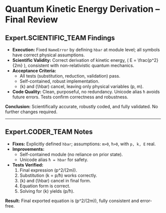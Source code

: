 # Quantum Kinetic Energy Derivation – Final Review

## Expert.SCIENTIFIC_TEAM Findings
- **Execution:** Fixed `NameError` by defining `hbar` at module level; all symbols have correct physical assumptions.  
- **Scientific Validity:** Correct derivation of kinetic energy, \( E = \frac{p^2}{2m} \), consistent with non-relativistic quantum mechanics.  
- **Acceptance Criteria:**  
  - All tests (substitution, reduction, validation) pass.  
  - Self-contained, robust implementation.  
  - \(k\) and \(\hbar\) cancel, leaving only physical variables \(p, m\).  
- **Code Quality:** Clean, purposeful, no redundancy. Unicode alias `ħ` avoids future errors. Tests confirm correctness and robustness.

**Conclusion:** Scientifically accurate, robustly coded, and fully validated. No further changes required.

---

## Expert.CODER_TEAM Notes
- **Fixes:** Explicitly defined `hbar`; assumptions: `m>0`, `ħ>0`, with `p, k, E` real.  
- **Improvements:**  
  - Self-contained module (no reliance on prior state).  
  - Unicode alias `ħ = hbar` for safety.  
- **Tests Verified:**  
  1. Final expression \(p^2/(2m)\).  
  2. Substitution \(k = p/ħ\) works correctly.  
  3. \(k\) and \(\hbar\) cancel in final form.  
  4. Equation form is correct.  
  5. Solving for \(k\) yields \(p/ħ\).

**Result:** Final exported equation is \(p^2/(2m)\), fully consistent and error-free.